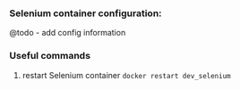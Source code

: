 ### Selenium container configuration:
  @todo - add config information


### Useful commands
  1. restart Selenium container
 ```docker restart dev_selenium```
